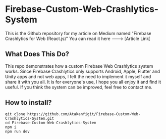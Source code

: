 # Firebase-Custom-Web-Crashlytics-System
This is the Github repository for my article on Medium named "Firebase Crashlytics for Web (React.js)"
You can read it here ---> [Article Link]

## What Does This Do?
This repo demonstrates how a custom Firebase Web Crashlytics system works. Since Firebase Crashlytics only supports Android, Apple, Flutter and Unity apps and not web apps, I felt the need to implement it myself and share it with you all. It is for everyone's use, I hope you all enjoy it and find it useful. If you think the system can be improved, feel free to contact me.

## How to install?
```
git clone https://github.com/AtakanYigit/Firebase-Custom-Web-Crashlytics-System.git
cd Firebase-Custom-Web-Crashlytics-System
npm i
npm run dev
```
